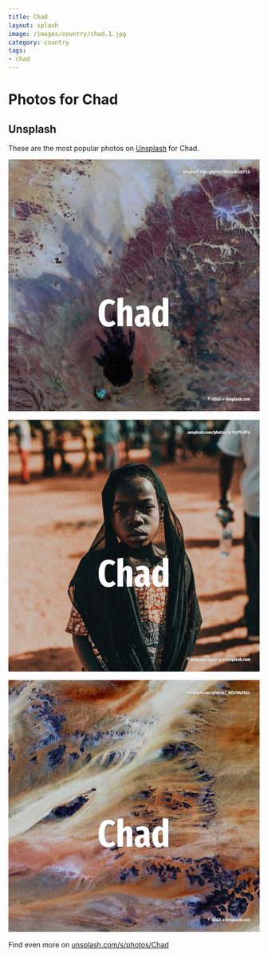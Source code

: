 ```yaml
---
title: Chad
layout: splash
image: /images/country/chad.1.jpg
category: country
tags:
- chad
---
```

# Photos for Chad

## Unsplash

These are the most popular photos on [Unsplash](https://unsplash.com) for Chad.

![Chad](/images/country/chad.1.jpg)

![Chad](/images/country/chad.2.jpg)

![Chad](/images/country/chad.3.jpg)

Find even more on [unsplash.com/s/photos/Chad](https://unsplash.com/s/photos/Chad)